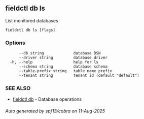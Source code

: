 ## fieldctl db ls

List monitored databases

```
fieldctl db ls [flags]
```

### Options

```
      --db string             database DSN
      --driver string         database driver
  -h, --help                  help for ls
      --schema string         database schema
      --table-prefix string   table name prefix
      --tenant string         tenant id (default "default")
```

### SEE ALSO

* [fieldctl db](fieldctl_db.md)	 - Database operations

###### Auto generated by spf13/cobra on 11-Aug-2025
